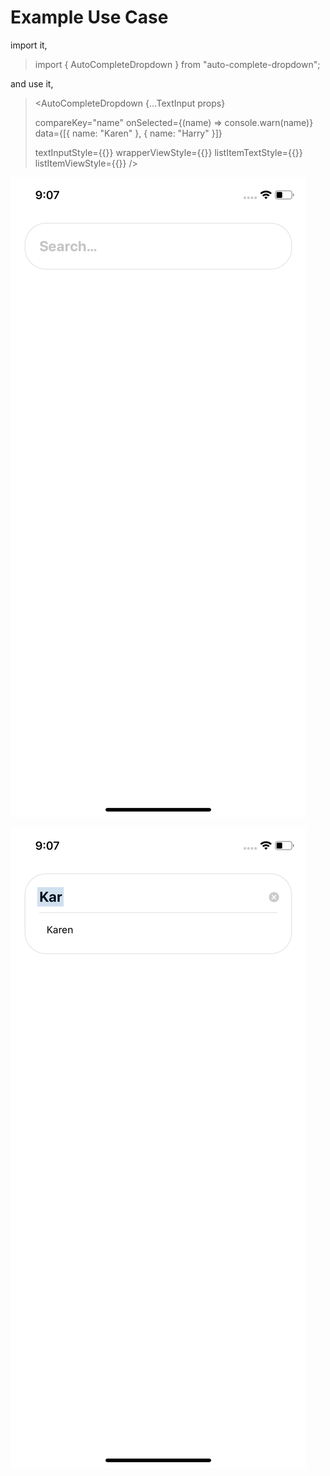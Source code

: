 # Example Use Case

import it,

> import { AutoCompleteDropdown } from "auto-complete-dropdown";

and use it,

> <AutoCompleteDropdown
> {...TextInput props}
>
> compareKey="name"
> onSelected={(name) => console.warn(name)}
> data={[{ name: "Karen" }, { name: "Harry" }]}
>
> textInputStyle={{}}
> wrapperViewStyle={{}}
> listItemTextStyle={{}}
> listItemViewStyle={{}}
> />

![Search bar](/images/one.png)

![Search bar with dropdown](/images/two.png)
